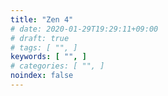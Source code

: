 ```yaml
---
title: "Zen 4"
# date: 2020-01-29T19:29:11+09:00
# draft: true
# tags: [ "", ]
keywords: [ "", ]
# categories: [ "", ]
noindex: false
---
```


